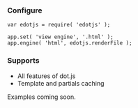 ### Configure

    var edotjs = require( 'edotjs' );

    app.set( 'view engine', '.html' );
    app.engine( 'html', edotjs.renderFile );


### Supports
- All features of dot.js
- Template and partials caching

Examples coming soon.
